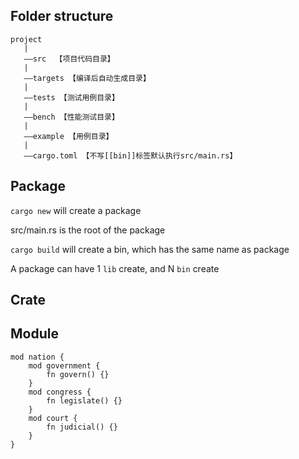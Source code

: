 ## Folder structure
```
project
   |
   ——src  【项目代码目录】
   |
   ——targets 【编译后自动生成目录】
   |
   ——tests 【测试用例目录】
   |
   ——bench 【性能测试目录】
   |
   ——example 【用例目录】
   |
   ——cargo.toml 【不写[[bin]]标签默认执行src/main.rs】
```

## Package
`cargo new` will create a package

src/main.rs  is the root of the package

`cargo build` will create a bin, which has the same name as package

A package can have 1 `lib` create, and N `bin` create

## Crate



## Module
```
mod nation {
    mod government {
        fn govern() {}
    }
    mod congress {
        fn legislate() {}
    }
    mod court {
        fn judicial() {}
    }
}
```



